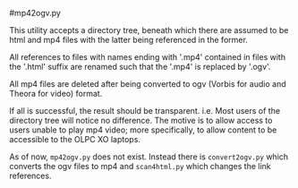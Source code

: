 #mp42ogv.py

This utility accepts a directory tree, beneath which there are assumed 
to be html and mp4 files with the latter being referenced in the former.

All references to files with names ending with '.mp4' contained in files
with the '.html' suffix are renamed such that the '.mp4' is replaced by 
'.ogv'.

All mp4 files are deleted after being converted to ogv (Vorbis for audio
and Theora for video) format.

If all is successful, the result should be transparent. i.e. Most users of
the directory tree will notice no difference.
The motive is to allow access to users unable to play mp4 video; more
specifically, to allow content to be accessible to the OLPC XO laptops.

As of now, `mp42ogv.py` does not exist.
Instead there is `convert2ogv.py` which converts the ogv files to mp4
and `scan4html.py` which changes the link references.

